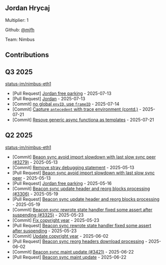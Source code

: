 
## Jordan Hrycaj
Multiplier: 1

Github: [@mjfh](https://github.com/mjfh)

Team: Nimbus

## Contributions

## Q3 2025


[status-im/nimbus-eth1](https://github.com/status-im/nimbus-eth1)
* [Pull Request] [Jordan free parking](https://github.com/status-im/nimbus-eth1/pull/3469) - 2025-07-13
* [Pull Request] [Jordan](https://github.com/status-im/nimbus-eth1/pull/3468) - 2025-07-13
* [Commit] [no global `envID`, use `frameID`](https://github.com/status-im/nimbus-eth1/commit/c8c040618a5dd16c98b5b24ff0e781cc60fa6c72) - 2025-07-14
* [Commit] [Capture `antecedent` with trace environment (contd.)](https://github.com/status-im/nimbus-eth1/commit/7e859f9ea4b78c291dce9af9383a09fdad771caf) - 2025-07-21
* [Commit] [Resove generic async functiona as templates](https://github.com/status-im/nimbus-eth1/commit/dfb50680481a279827799f5814a176c7f856d4bb) - 2025-07-21
## Q2 2025

[status-im/nimbus-eth1](https://github.com/status-im/nimbus-eth1)
* [Commit] [Beaon sync avoid import slowdown with last slow sync peer (#3279)](https://github.com/status-im/nimbus-eth1/commit/55a661c006e31fee84e24186b2efab2e5c414669) - 2025-05-13
* [Commit] [Remove stray debugging statement](https://github.com/status-im/nimbus-eth1/commit/c6b029d3c90b4535b9c9b4f202b1d4c001722ce6) - 2025-05-13
* [Pull Request] [Beaon sync avoid import slowdown with last slow sync peer](https://github.com/status-im/nimbus-eth1/pull/3279) - 2025-05-13
* [Pull Request] [Jordan free parking](https://github.com/status-im/nimbus-eth1/pull/3291) - 2025-05-16
* [Commit] [Beacon sync update header and reorg blocks processing (#3306)](https://github.com/status-im/nimbus-eth1/commit/05eaffbe06024f326499662d691d6bfa0b6127f4) - 2025-05-19
* [Pull Request] [Beacon sync update header and reorg blocks processing](https://github.com/status-im/nimbus-eth1/pull/3306) - 2025-05-19
* [Commit] [Beacon sync rewrote state handler fixed some assert after suspending (#3325)](https://github.com/status-im/nimbus-eth1/commit/60e4838b478a2e462f46ea3ffa00fa1ade24c292) - 2025-05-23
* [Commit] [Fix copyright year](https://github.com/status-im/nimbus-eth1/commit/e77999a3239cb78cdfc830bd5ca6585306fcca5a) - 2025-05-23
* [Pull Request] [Beacon sync rewrote state handler fixed some assert after suspending](https://github.com/status-im/nimbus-eth1/pull/3325) - 2025-05-23
* [Commit] [Update copyright year](https://github.com/status-im/nimbus-eth1/commit/3f0fd7846b49ddc2ba1daebe8620d4c41207d7ff) - 2025-06-02
* [Pull Request] [Beacon sync reorg headers download processing](https://github.com/status-im/nimbus-eth1/pull/3359) - 2025-06-02
* [Commit] [Beacon sync maint update (#3421)](https://github.com/status-im/nimbus-eth1/commit/60e98921b376fa92e5174919dda1adf1542462ed) - 2025-06-22
* [Pull Request] [Beacon sync maint update](https://github.com/status-im/nimbus-eth1/pull/3421) - 2025-06-22
